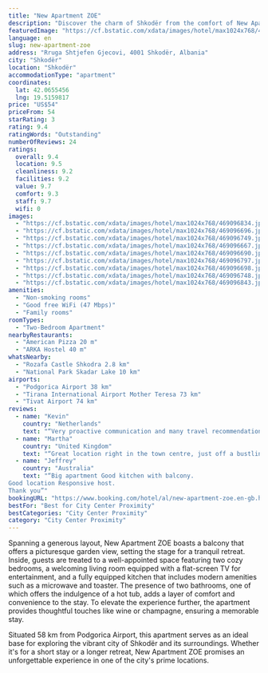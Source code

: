 ```yaml
---
title: "New Apartment ZOE"
description: "Discover the charm of Shkodër from the comfort of New Apartment ZOE, a gem located just a stone's throw away from the Port of Bar."
featuredImage: "https://cf.bstatic.com/xdata/images/hotel/max1024x768/469096834.jpg?k=de77ed5f5eac6ff575eebf7b50f501cde34f3e8b9de925c618b1d944b3fb3f20&o=&hp=1"
language: en
slug: new-apartment-zoe
address: "Rruga Shtjefen Gjecovi, 4001 Shkodër, Albania"
city: "Shkodër"
location: "Shkodër"
accommodationType: "apartment"
coordinates:
  lat: 42.0655456
  lng: 19.5159817
price: "US$54"
priceFrom: 54
starRating: 3
rating: 9.4
ratingWords: "Outstanding"
numberOfReviews: 24
ratings:
  overall: 9.4
  location: 9.5
  cleanliness: 9.2
  facilities: 9.2
  value: 9.7
  comfort: 9.3
  staff: 9.7
  wifi: 0
images:
  - "https://cf.bstatic.com/xdata/images/hotel/max1024x768/469096834.jpg?k=de77ed5f5eac6ff575eebf7b50f501cde34f3e8b9de925c618b1d944b3fb3f20&o=&hp=1"
  - "https://cf.bstatic.com/xdata/images/hotel/max1024x768/469096696.jpg?k=daa61a7095db43373a36121ad29d226c865bede26a520bf575feb63ecd83d309&o=&hp=1"
  - "https://cf.bstatic.com/xdata/images/hotel/max1024x768/469096749.jpg?k=9fb8a3689d30eaa50a4b68992f54127a0071ab48afcc07f750237c77f768d70d&o=&hp=1"
  - "https://cf.bstatic.com/xdata/images/hotel/max1024x768/469096667.jpg?k=27076660c8d0a9f5d0bc1f71fc515c9b7e142cc273c8158e1522ab69797eb22a&o=&hp=1"
  - "https://cf.bstatic.com/xdata/images/hotel/max1024x768/469096690.jpg?k=01ff082a9e3b3a06492a931c1ccfae71cecb84d091bfae3372bd5fca66e14429&o=&hp=1"
  - "https://cf.bstatic.com/xdata/images/hotel/max1024x768/469096797.jpg?k=776d22fa9b729a85e2105278c19096d480fae9e6bd19795eb972ece37a61b282&o=&hp=1"
  - "https://cf.bstatic.com/xdata/images/hotel/max1024x768/469096698.jpg?k=a67b414be497104bceac28de1fd84c6e0784d75399c1e73846c4a3cb4fde8b29&o=&hp=1"
  - "https://cf.bstatic.com/xdata/images/hotel/max1024x768/469096748.jpg?k=e419dba8d52c9c0e7d8e50360480aa4b4ef4c56118b85c77e5647430528a2bba&o=&hp=1"
  - "https://cf.bstatic.com/xdata/images/hotel/max1024x768/469096843.jpg?k=0960228bfde15beb65fe13b85da178fb616832d2965e033ecfc17b2bfd682daa&o=&hp=1"
amenities:
  - "Non-smoking rooms"
  - "Good free WiFi (47 Mbps)"
  - "Family rooms"
roomTypes:
  - "Two-Bedroom Apartment"
nearbyRestaurants:
  - "American Pizza 20 m"
  - "ARKA Hostel 40 m"
whatsNearby:
  - "Rozafa Castle Shkodra 2.8 km"
  - "National Park Skadar Lake 10 km"
airports:
  - "Podgorica Airport 38 km"
  - "Tirana International Airport Mother Teresa 73 km"
  - "Tivat Airport 74 km"
reviews:
  - name: "Kevin"
    country: "Netherlands"
    text: "“Very proactive communication and many travel recommendations from host, centrally located, has it all.”"
  - name: "Martha"
    country: "United Kingdom"
    text: "“Great location right in the town centre, just off a bustling main street about 5 minutes walk from the attractive, historic pedestrianised areas. Spacious, comfy apartment with everything you need. Friendly, communicative host who made us feel...”"
  - name: "Jeffrey"
    country: "Australia"
    text: "“Big apartment Good kitchen with balcony.
Good location Responsive host.
Thank you”"
bookingURL: "https://www.booking.com/hotel/al/new-apartment-zoe.en-gb.html?aid=8035640"
bestFor: "Best for City Center Proximity"
bestCategories: "City Center Proximity"
category: "City Center Proximity"
---
```


Spanning a generous layout, New Apartment ZOE boasts a balcony that offers a picturesque garden view, setting the stage for a tranquil retreat. Inside, guests are treated to a well-appointed space featuring two cozy bedrooms, a welcoming living room equipped with a flat-screen TV for entertainment, and a fully equipped kitchen that includes modern amenities such as a microwave and toaster. The presence of two bathrooms, one of which offers the indulgence of a hot tub, adds a layer of comfort and convenience to the stay. To elevate the experience further, the apartment provides thoughtful touches like wine or champagne, ensuring a memorable stay.

Situated 58 km from Podgorica Airport, this apartment serves as an ideal base for exploring the vibrant city of Shkodër and its surroundings. Whether it's for a short stay or a longer retreat, New Apartment ZOE promises an unforgettable experience in one of the city's prime locations.